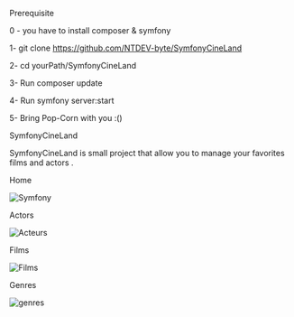 
Prerequisite

0 - you have to install composer & symfony 

1- git clone https://github.com/NTDEV-byte/SymfonyCineLand

2- cd yourPath/SymfonyCineLand

3- Run composer update

4- Run symfony server:start

5- Bring Pop-Corn with you :()


SymfonyCineLand 

SymfonyCineLand is small project that allow you to manage your favorites films and actors .


Home 

![Symfony](https://user-images.githubusercontent.com/52135405/137382216-468a29a1-a245-4ce0-b179-80e768b8b4d1.PNG)


Actors 

![Acteurs](https://user-images.githubusercontent.com/52135405/137382255-57a16cb0-0db5-4c96-b18f-b4a7782fa4e8.PNG)


Films

![Films](https://user-images.githubusercontent.com/52135405/137382270-0cb2dc23-4d4c-4bb6-8ad8-6907a426714f.PNG)


Genres 

![genres](https://user-images.githubusercontent.com/52135405/137382293-8ab3b61a-ed71-4e3c-8738-1df628237c6b.PNG)

